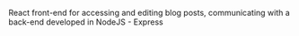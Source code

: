React front-end for accessing and editing blog posts, communicating with a back-end developed in NodeJS - Express
